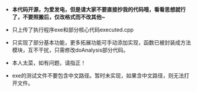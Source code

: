 * **本代码开源，为爱发电，但是请大家不要直接抄我的代码哦，看看思想就行了，不要照搬后，仅改格式而不改其他~**
* 只上传了执行程序exe和部分核心代码executed.cpp
* 只实现了部分基本功能，更多拓展功能可手动添加实现，函数已被封装成方法模块，互不干扰，只需修改doAnalysis部分代码。
* 本人太菜，如有问题，请指正！

* exe的测试文件不要包含中文路径。暂时未实现，如果含中文路径，则无法打开文件。
